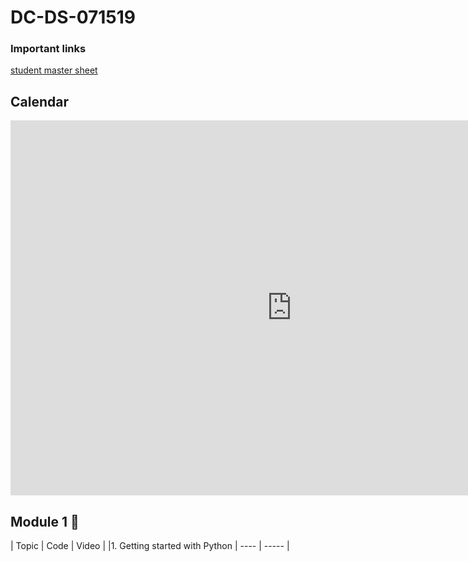 # DC-DS-071519

### Important links 

 [student master sheet](https://docs.google.com/spreadsheets/d/1yqry3tqexRMp2HW2yqK3I2ES5qp7HnEEaJzFTzbUugk/edit?usp=sharing)

## Calendar

<iframe src="https://calendar.google.com/calendar/b/1/embed?height=600&amp;wkst=1&amp;bgcolor=%23ffffff&amp;ctz=America%2FNew_York&amp;src=ZmxhdGlyb25zY2hvb2wuY29tX3NtZWE2aWE4bWluN252YWRjY2o5aWwzY2hvQGdyb3VwLmNhbGVuZGFyLmdvb2dsZS5jb20&amp;color=%234285F4&amp;mode=WEEK&amp;showNav=1&amp;showPrint=0&amp;showCalendars=0&amp;showTitle=0&amp;title" style="border-width:0" width="900" height="600" frameborder="0" scrolling="no"></iframe>

## Module 1 🌱
| Topic            | Code                | Video                |
|1. Getting started with Python          | ----                | -----                |
